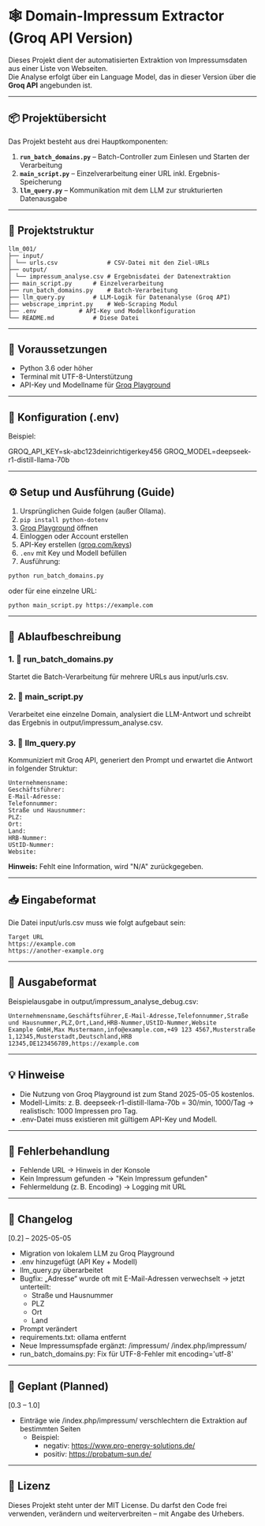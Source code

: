 # 🕸️ Domain-Impressum Extractor (Groq API Version)

Dieses Projekt dient der automatisierten Extraktion von Impressumsdaten aus einer Liste von Webseiten.  
Die Analyse erfolgt über ein Language Model, das in dieser Version über die **Groq API** angebunden ist.

---

## 📦 Projektübersicht

Das Projekt besteht aus drei Hauptkomponenten:

1. **`run_batch_domains.py`** – Batch-Controller zum Einlesen und Starten der Verarbeitung
2. **`main_script.py`** – Einzelverarbeitung einer URL inkl. Ergebnis-Speicherung
3. **`llm_query.py`** – Kommunikation mit dem LLM zur strukturierten Datenausgabe

---

## 📁 Projektstruktur

```
llm_001/
├── input/
│ └── urls.csv		        # CSV-Datei mit den Ziel-URLs
├── output/
│ └── impressum_analyse.csv	# Ergebnisdatei der Datenextraktion
├── main_script.py		# Einzelverarbeitung
├── run_batch_domains.py	# Batch-Verarbeitung
├── llm_query.py		# LLM-Logik für Datenanalyse (Groq API)
├── webscrape_imprint.py	# Web-Scraping Modul
├── .env			# API-Key und Modellkonfiguration
└── README.md			# Diese Datei
```

---

## 🧰 Voraussetzungen

- Python 3.6 oder höher
- Terminal mit UTF-8-Unterstützung
- API-Key und Modellname für [Groq Playground](https://console.groq.com/)

---

## 🔧 Konfiguration (.env)

Beispiel:

GROQ_API_KEY=sk-abc123deinrichtigerkey456
GROQ_MODEL=deepseek-r1-distill-llama-70b

---

## ⚙️ Setup und Ausführung (Guide)

1. Ursprünglichen Guide folgen (außer Ollama).
2. `pip install python-dotenv`
3. [Groq Playground](https://console.groq.com/home) öffnen
4. Einloggen oder Account erstellen
5. API-Key erstellen ([groq.com/keys](https://console.groq.com/keys))
6. `.env` mit Key und Modell befüllen
7. Ausführung:

```bash
python run_batch_domains.py
```

oder für eine einzelne URL:
```
python main_script.py https://example.com
```

---

## 🔁 Ablaufbeschreibung

### 1. 🔁 run_batch_domains.py

Startet die Batch-Verarbeitung für mehrere URLs aus input/urls.csv.

### 2. 🧠 main_script.py

Verarbeitet eine einzelne Domain, analysiert die LLM-Antwort und schreibt das Ergebnis in output/impressum_analyse.csv.

### 3. 🤖 llm_query.py

Kommuniziert mit Groq API, generiert den Prompt und erwartet die Antwort in folgender Struktur:

```
Unternehmensname:
Geschäftsführer:
E-Mail-Adresse:
Telefonnummer:
Straße und Hausnummer:
PLZ:
Ort:
Land:
HRB-Nummer:
UStID-Nummer:
Website:
```

**Hinweis:** Fehlt eine Information, wird "N/A" zurückgegeben.

---

## 📥 Eingabeformat

Die Datei input/urls.csv muss wie folgt aufgebaut sein:

```csv
Target URL
https://example.com
https://another-example.org
```

---

## 🧪 Ausgabeformat

Beispielausgabe in output/impressum_analyse_debug.csv:

```csv
Unternehmensname,Geschäftsführer,E-Mail-Adresse,Telefonnummer,Straße und Hausnummer,PLZ,Ort,Land,HRB-Nummer,UStID-Nummer,Website
Example GmbH,Max Mustermann,info@example.com,+49 123 4567,Musterstraße 1,12345,Musterstadt,Deutschland,HRB 12345,DE123456789,https://example.com
```

---

## 💡 Hinweise

- Die Nutzung von Groq Playground ist zum Stand 2025-05-05 kostenlos.
- Modell-Limits: z. B. deepseek-r1-distill-llama-70b = 30/min, 1000/Tag
	→ realistisch: 1000 Impressen pro Tag.
- .env-Datei muss existieren mit gültigem API-Key und Modell.

---

## 🐞 Fehlerbehandlung

- Fehlende URL → Hinweis in der Konsole
- Kein Impressum gefunden → "Kein Impressum gefunden"
- Fehlermeldung (z. B. Encoding) → Logging mit URL

---

## 🧾 Changelog

[0.2] – 2025-05-05

- Migration von lokalem LLM zu Groq Playground
- .env hinzugefügt (API Key + Modell)
- llm_query.py überarbeitet
- Bugfix: „Adresse“ wurde oft mit E-Mail-Adressen verwechselt → jetzt unterteilt:
	- Straße und Hausnummer
	- PLZ
	- Ort
	- Land
- Prompt verändert
- requirements.txt: ollama entfernt
- Neue Impressumspfade ergänzt:
	/impressum/
	/index.php/impressum/
- run_batch_domains.py: Fix für UTF-8-Fehler mit encoding='utf-8'

---

## 📅 Geplant (Planned)

[0.3 – 1.0]

- Einträge wie /index.php/impressum/ verschlechtern die Extraktion auf bestimmten Seiten
	- Beispiel:
		- negativ: https://www.pro-energy-solutions.de/
		- positiv: https://probatum-sun.de/

---

## 📜 Lizenz

Dieses Projekt steht unter der MIT License.
Du darfst den Code frei verwenden, verändern und weiterverbreiten – mit Angabe des Urhebers.
